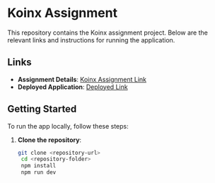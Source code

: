 # Koinx Assignment

This repository contains the Koinx assignment project. Below are the relevant links and instructions for running the application.

## Links
- **Assignment Details**: [Koinx Assignment Link](https://koinx.notion.site/KoinX-Frontend-Intern-Assignment-8d58a764615d445087b666bf0f6daf4a)
- **Deployed Application**: [Deployed Link](https://varad-koinx-frontend-assignment.netlify.app/)

## Getting Started

To run the app locally, follow these steps:

1. **Clone the repository**:
   ```bash
   git clone <repository-url>
    cd <repository-folder>
    npm install
    npm run dev

